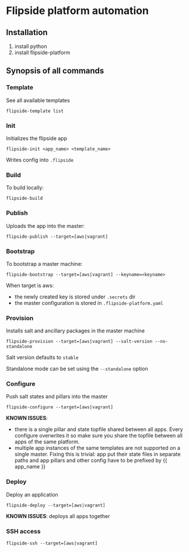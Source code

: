 # Flipside platform automation


## Installation

1. install python
2. install flipside-platform



## Synopsis of all commands

### Template

See all available templates

    flipside-template list


### Init

Initializes the flipside app

    flipside-init <app_name> <template_name>

Writes config into `.flipside`


### Build

To build locally:

    flipside-build


### Publish

Uploads the app into the master:

    flipside-publish --target=[aws|vagrant]


### Bootstrap

To bootstrap a master machine:

    flipside-bootstrap --target=[aws|vagrant] --keyname=<keyname>

When target is aws:
- the newly created key is stored under `.secrets` dir
- the master configuration is stored in `.flipside-platform.yaml`


### Provision

Installs salt and ancillary packages in the master machine

    flipside-provision --target=[aws|vagrant] --salt-version --no-standalone

Salt version defaults to `stable`

Standalone mode can be set using the `--standalone` option


### Configure

Push salt states and pillars into the master

    flipside-configure --target=[aws|vagrant]

**KNOWN ISSUES**:
- there is a single pillar and state topfile shared between
all apps. Every configure overwrites it so make sure you share the topfile
between all apps of the same platform.
- multiple app instances of the same templates are not supported on a single
 master. Fixing this is trivial: app put their state files in separate paths and app pillars and other config have to be prefixed by {{ app_name }}


### Deploy

Deploy an application

    flipside-deploy --target=[aws|vagrant]

**KNOWN ISSUES**: deploys all apps together

### SSH access

    flipside-ssh --target=[aws|vagrant]
